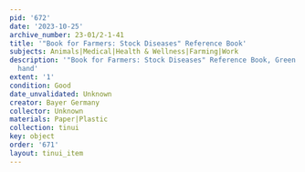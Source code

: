 ```yaml
---
pid: '672'
date: '2023-10-25'
archive_number: 23-01/2-1-41
title: '"Book for Farmers: Stock Diseases" Reference Book'
subjects: Animals|Medical|Health & Wellness|Farming|Work
description: '"Book for Farmers: Stock Diseases" Reference Book, Green cover with
  hand'
extent: '1'
condition: Good
date_unvalidated: Unknown
creator: Bayer Germany
collector: Unknown
materials: Paper|Plastic
collection: tinui
key: object
order: '671'
layout: tinui_item
---
```

